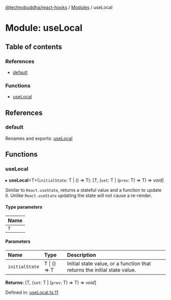 [@technobuddha/react-hooks](../../README.md) / [Modules](../Modules.md) / useLocal

# Module: useLocal

## Table of contents

### References

- [default](uselocal.md#default)

### Functions

- [useLocal](uselocal.md#uselocal)

## References

### default

Renames and exports: [useLocal](uselocal.md#uselocal)

## Functions

### useLocal

▸ **useLocal**<T\>(`initialState`: T \| () => T): [T, (`set`: T \| (`prev`: T) => T) => *void*]

Similar to `React.useState`, returns a stateful value and a function to update it.  Unlike `React.useState`
updating the state will not cause a re-render.

#### Type parameters

| Name |
| :------ |
| `T` |

#### Parameters

| Name | Type | Description |
| :------ | :------ | :------ |
| `initialState` | T \| () => T | Initial state value, or a function that returns the initial state value. |

**Returns:** [T, (`set`: T \| (`prev`: T) => T) => *void*]

Defined in: [useLocal.ts:11](../../src/useLocal.ts#L11)
